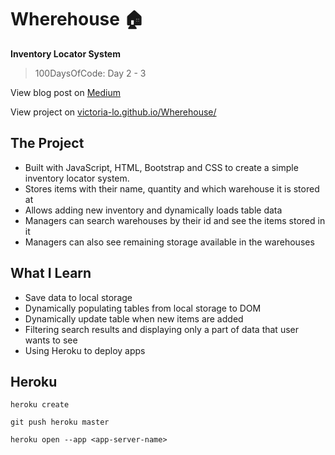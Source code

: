 # Wherehouse :house:
**Inventory Locator System**
> 100DaysOfCode: Day 2 - 3

View blog post on [Medium](https://medium.com/@victoria2666/100-days-of-code-day-2-of-100-c1103129832c)

View project on [victoria-lo.github.io/Wherehouse/](https://victoria-lo.github.io/Wherehouse/)

## The Project
- Built with JavaScript, HTML, Bootstrap and CSS to create a simple inventory locator system.
- Stores items with their name, quantity and which warehouse it is stored at
- Allows adding new inventory and dynamically loads table data
- Managers can search warehouses by their id and see the items stored in it
- Managers can also see remaining storage available in the warehouses

## What I Learn
- Save data to local storage
- Dynamically populating tables from local storage to DOM
- Dynamically update table when new items are added
- Filtering search results and displaying only a part of data that user wants to see
- Using Heroku to deploy apps

## Heroku
`heroku create`

`git push heroku master`

`heroku open --app <app-server-name>`
